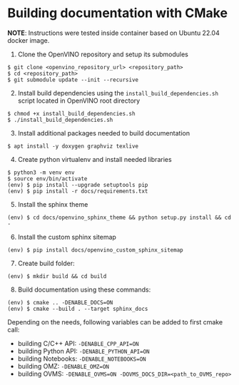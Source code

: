 # Building documentation with CMake

**NOTE**: Instructions were tested inside container based on Ubuntu 22.04 docker image. 

1. Clone the OpenVINO repository and setup its submodules
```
$ git clone <openvino_repository_url> <repository_path>
$ cd <repository_path>
$ git submodule update --init --recursive
```
2. Install build dependencies using the `install_build_dependencies.sh` script located in OpenVINO root directory
```
$ chmod +x install_build_dependencies.sh
$ ./install_build_dependencies.sh
```
3. Install additional packages needed to build documentation
```
$ apt install -y doxygen graphviz texlive
```
4. Create python virtualenv and install needed libraries
```
$ python3 -m venv env
$ source env/bin/activate
(env) $ pip install --upgrade setuptools pip
(env) $ pip install -r docs/requirements.txt
```
5. Install the sphinx theme
```
(env) $ cd docs/openvino_sphinx_theme && python setup.py install && cd -
``````
6. Install the custom sphinx sitemap
```
(env) $ pip install docs/openvino_custom_sphinx_sitemap
``````
7. Create build folder:
```
(env) $ mkdir build && cd build
```
8. Build documentation using these commands:
```
(env) $ cmake .. -DENABLE_DOCS=ON
(env) $ cmake --build . --target sphinx_docs
```
Depending on the needs, following variables can be added to first cmake call:
- building C/C++ API:  `-DENABLE_CPP_API=ON`
- building Python API: `-DENABLE_PYTHON_API=ON`
- building Notebooks:  `-DENABLE_NOTEBOOKS=ON`
- building OMZ:        `-DENABLE_OMZ=ON`
- building OVMS:       `-DENABLE_OVMS=ON -DOVMS_DOCS_DIR=<path_to_OVMS_repo>`

